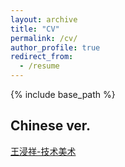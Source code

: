 ```yaml
---
layout: archive
title: "CV"
permalink: /cv/
author_profile: true
redirect_from:
  - /resume
---
```


{% include base_path %}

Chinese ver.
-----
[王浸祥-技术美术](/Resume.pdf)
